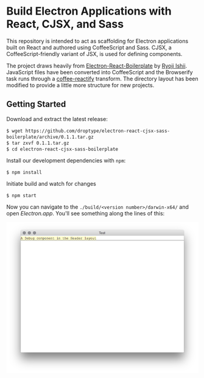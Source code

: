 # Build Electron Applications with React, CJSX, and Sass

This repository is intended to act as scaffolding for Electron applications built on React and authored using CoffeeScript and Sass. CJSX, a CoffeeScript-friendly variant of JSX, is used for defining components.

The project draws heavily from  [Electron-React-Boilerplate](https://github.com/airtoxin/Electron-React-Boilerplate) by [Ryoji Ishii](https://github.com/airtoxin). JavaScript files have been converted into CoffeeScript and the Browserify task runs through a [coffee-reactify](https://github.com/jsdf/coffee-reactify) transform. The directory layout has been modified to provide a little more structure for new projects.

## Getting Started

Download and extract the latest release:

```
$ wget https://github.com/droptype/electron-react-cjsx-sass-boilerplate/archive/0.1.1.tar.gz
$ tar zxvf 0.1.1.tar.gz
$ cd electron-react-cjsx-sass-boilerplate
```

Install our development dependencies with `npm`:

```
$ npm install
```

Initiate build and watch for changes

```
$ npm start
```

Now you can navigate to the `./build/<version number>/darwin-x64/` and open _Electron.app_. You'll see something along the lines of this:

![screenshot](./docs/screenshot.png)
